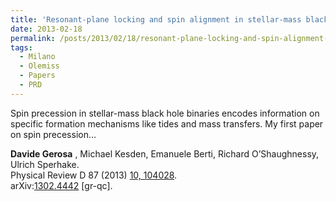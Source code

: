```yaml
---
title: 'Resonant-plane locking and spin alignment in stellar-mass black-hole binaries: a diagnostic of compact-binary formation'
date: 2013-02-18
permalink: /posts/2013/02/18/resonant-plane-locking-and-spin-alignment-in-stellar-mass-black-hole-binaries-a-diagnostic-of-compact-binary-formation
tags:
  - Milano
  - Olemiss
  - Papers
  - PRD
---
```


Spin precession in stellar-mass black hole binaries encodes information on specific formation mechanisms like tides and mass transfers. My first paper on spin precession…

**Davide Gerosa** , Michael Kesden, Emanuele Berti, Richard O’Shaughnessy, Ulrich Sperhake.  
Physical Review D 87 (2013) [10, 104028](<http://journals.aps.org/prd/abstract/10.1103/PhysRevD.87.104028>).  
arXiv:[1302.4442](<http://arxiv.org/abs/arXiv:1302.4442>) [gr-qc].

